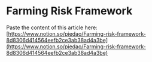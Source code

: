 # Farming Risk Framework

Paste the content of this article here: [https://www.notion.so/piedao/Farming-risk-framework-8d8306d414564eefb2ce3ab38ad4a3be](https://www.notion.so/piedao/Farming-risk-framework-8d8306d414564eefb2ce3ab38ad4a3be)
